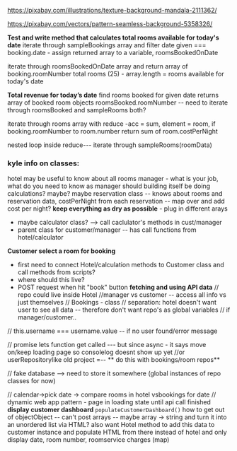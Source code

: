 https://pixabay.com/illustrations/texture-background-mandala-2111362/

https://pixabay.com/vectors/pattern-seamless-background-5358326/

**Test and write method that calculates total rooms available for today's date**
iterate through sampleBookings array
and filter date given === booking.date - assign returned array to a variable, roomsBookedOnDate

iterate through roomsBookedOnDate array and return array of booking.roomNumber
total rooms (25) - array.length = rooms available for today's date

**Total revenue for today’s date**
find rooms booked for given date
returns array of booked room objects
roomsBooked.roomNumber -- need to iterate through roomsBooked and sampleRooms both?

iterate through rooms array with reduce -acc = sum, element = room,
if booking.roomNumber to room.number
return sum of room.costPerNight

nested loop inside reduce--- iterate through sampleRooms(roomData)

### kyle info on classes:
hotel may be useful to know about all rooms
manager - what is your job, what do you need to know as manager
should building itself be doing calculations? maybe?
maybe reservation class -- knows about rooms and reservation data, costPerNight
from each reservation -- map over and add cost per night?
**keep everything as dry as possible** - plug in different arays
- maybe calculator class? --> call caclulator's methods in cust/manager
- parent class for customer/manager -- has call functions from hotel/calculator

**Customer select a room for booking**
- first need to connect Hotel/calculation methods to Customer class and call methods from scripts?
- where should this live?
- POST request when hit "book" button
**fetching and using API data**
// repo could live inside Hotel
//manager vs customer -- access all info vs just themselves
// Bookings - class
// separation: hotel doesn't want user to see all data -- therefore don't want repo's as global variables
// if manager/customer..


// this.username === username.value -- if no user found/error message

// promise lets function get called --- but since async - it says move on/keep loading page so consolelog doesnt show up yet
//or userRepositorylike old project =-- ** do this with bookings/room repos**

// fake database --> need to store it somewhere (global instances of repo classes for now)

// calendar->pick date -> compare rooms in hotel vsbookings for date
// dynamic web app pattern - page in loading state until api call finished
**display customer dashboard**
```populateCustomerDashboard()```
how to get out of objectObject -- can't post arrays -- maybe array -> string and turn it into an unordered list via HTML?
also want Hotel method to add this data to customer instance and populate HTML from there instead of hotel
and only display date, room number, roomservice charges (map)
